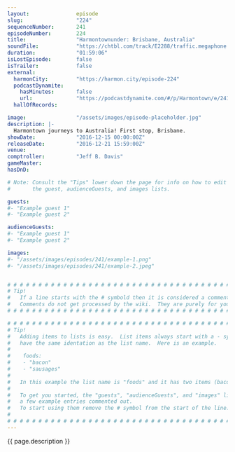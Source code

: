 ```yaml
---
layout:               episode
slug:                 "224"
sequenceNumber:       241
episodeNumber:        224
title:                "Harmontownunder: Brisbane, Australia"
soundFile:            "https://chtbl.com/track/E2288/traffic.megaphone.fm/STA1350613279.mp3"
duration:             "01:59:06"
isLostEpisode:        false
isTrailer:            false
external:
  harmonCity:         "https://harmon.city/episode-224"
  podcastDynamite:
    hasMinutes:       false
    url:              "https://podcastdynamite.com/#/p/Harmontown/e/241/224"
  hallOfRecords:      

image:                "/assets/images/episode-placeholder.jpg"
description: |-
  Harmontown journeys to Australia! First stop, Brisbane.
showDate:             "2016-12-15 00:00:00Z"
releaseDate:          "2016-12-21 15:59:00Z"
venue:                
comptroller:          "Jeff B. Davis"
gameMaster:           
hasDnD:               

# Note: Consult the "Tips" lower down the page for info on how to edit
#       the guest, audienceGuests, and images lists.

guests:
#- "Example guest 1"
#- "Example guest 2"

audienceGuests:
#- "Example guest 1"
#- "Example guest 2"

images:
#- "/assets/images/episodes/241/example-1.png"
#- "/assets/images/episodes/241/example-2.jpeg"


# # # # # # # # # # # # # # # # # # # # # # # # # # # # # # # # # # # # # # # # # # # # #
# Tip!
#   If a line starts with the # symbold then it is considered a comment.
#   Comments do not get processed by the wiki.  They are purely for your information.
# # # # # # # # # # # # # # # # # # # # # # # # # # # # # # # # # # # # # # # # # # # # #

# # # # # # # # # # # # # # # # # # # # # # # # # # # # # # # # # # # # # # # # # # # # #
# Tip!
#   Adding items to lists is easy.  List items always start with a - symbol and have
#   have the same identation as the list name.  Here is an example.
#
#    foods:
#    - "bacon"
#    - "sausages"
#
#   In this example the list name is "foods" and it has two items (bacon, and sausages).
#
#   To get you started, the "guests", "audienceGuests", and "images" lists below have
#   a few example entries commented out.
#   To start using them remove the # symbol from the start of the line.
#
# # # # # # # # # # # # # # # # # # # # # # # # # # # # # # # # # # # # # # # # # # # # #
---
```


<!-- The episode description will be rendered here -->
{{ page.description }}

<!-- Add your content BELOW here -->
<!-- vvvvvvvvvvvvvvvvvvvvvvvvvvv -->




<!-- ^^^^^^^^^^^^^^^^^^^^^^^^^^^ -->
<!-- Add your content ABOVE here -->

<!-- The episode gallery will be rendered here -->